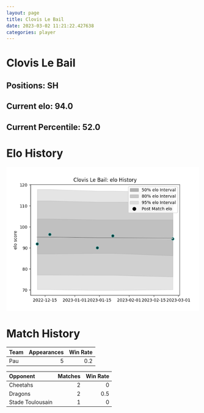 ```yaml
---  
layout: page  
title: Clovis Le Bail  
date: 2023-03-02 11:21:22.427638  
categories: player  
---
```

# Clovis Le Bail

## Positions: SH

## Current elo: 94.0

## Current Percentile: 52.0

# Elo History


![elo history](history_ClovisLeBail.png)
# Match History


| Team   |   Appearances |   Win Rate |
|:-------|--------------:|-----------:|
| Pau    |             5 |        0.2 |

| Opponent         |   Matches |   Win Rate |
|:-----------------|----------:|-----------:|
| Cheetahs         |         2 |        0   |
| Dragons          |         2 |        0.5 |
| Stade Toulousain |         1 |        0   |